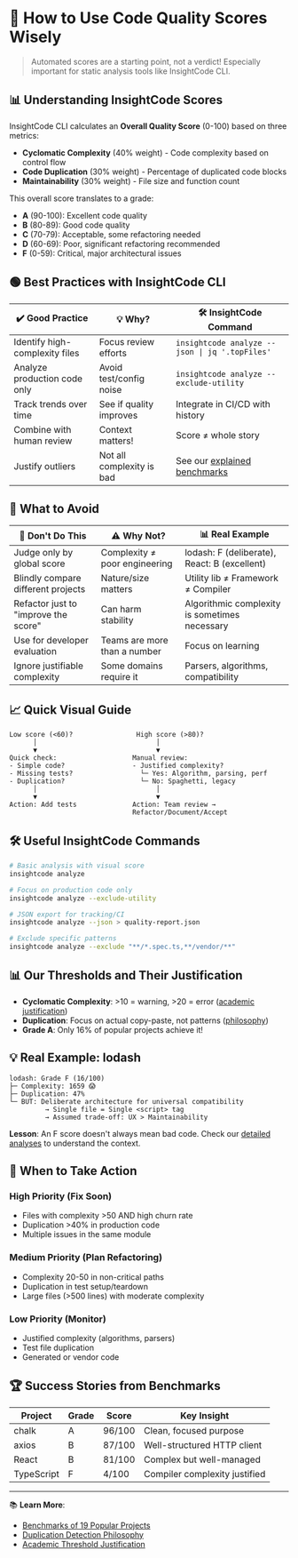# 🧭 How to Use Code Quality Scores Wisely

> Automated scores are a starting point, not a verdict! Especially important for static analysis tools like InsightCode CLI.

## 📊 Understanding InsightCode Scores

InsightCode CLI calculates an **Overall Quality Score** (0-100) based on three metrics:
- **Cyclomatic Complexity** (40% weight) - Code complexity based on control flow
- **Code Duplication** (30% weight) - Percentage of duplicated code blocks
- **Maintainability** (30% weight) - File size and function count

This overall score translates to a grade:
- **A** (90-100): Excellent code quality
- **B** (80-89): Good code quality  
- **C** (70-79): Acceptable, some refactoring needed
- **D** (60-69): Poor, significant refactoring recommended
- **F** (0-59): Critical, major architectural issues

## 🟢 Best Practices with InsightCode CLI

| ✔️ Good Practice | 💡 Why? | 🛠️ InsightCode Command |
|------------------|---------|------------------------|
| Identify high-complexity files | Focus review efforts | `insightcode analyze --json \| jq '.topFiles'` |
| Analyze production code only | Avoid test/config noise | `insightcode analyze --exclude-utility` |
| Track trends over time | See if quality improves | Integrate in CI/CD with history |
| Combine with human review | Context matters! | Score ≠ whole story |
| Justify outliers | Not all complexity is bad | See our [explained benchmarks](./benchmarks/) |

## 🔴 What to Avoid

| 🚫 Don't Do This | ⚠️ Why Not? | 📊 Real Example |
|------------------|-------------|-----------------|
| Judge only by global score | Complexity ≠ poor engineering | lodash: F (deliberate), React: B (excellent) |
| Blindly compare different projects | Nature/size matters | Utility lib ≠ Framework ≠ Compiler |
| Refactor just to "improve the score" | Can harm stability | Algorithmic complexity is sometimes necessary |
| Use for developer evaluation | Teams are more than a number | Focus on learning |
| Ignore justifiable complexity | Some domains require it | Parsers, algorithms, compatibility |

## 📈 Quick Visual Guide

```text
Low score (<60)?                High score (>80)?
      │                              │
      ▼                              ▼
Quick check:                   Manual review:
- Simple code?                 - Justified complexity?
- Missing tests?                 └─ Yes: Algorithm, parsing, perf
- Duplication?                   └─ No: Spaghetti, legacy
      │                              │
      ▼                              ▼
Action: Add tests              Action: Team review → 
                               Refactor/Document/Accept
```

## 🛠️ Useful InsightCode Commands

```bash
# Basic analysis with visual score
insightcode analyze

# Focus on production code only
insightcode analyze --exclude-utility

# JSON export for tracking/CI
insightcode analyze --json > quality-report.json

# Exclude specific patterns
insightcode analyze --exclude "**/*.spec.ts,**/vendor/**"
```

## 📊 Our Thresholds and Their Justification

- **Cyclomatic Complexity**: >10 = warning, >20 = error ([academic justification](./SCORING_THRESHOLDS_JUSTIFICATION.md))
- **Duplication**: Focus on actual copy-paste, not patterns ([philosophy](./DUPLICATION_DETECTION_PHILOSOPHY.md))
- **Grade A**: Only 16% of popular projects achieve it!

## 💡 Real Example: lodash

```text
lodash: Grade F (16/100)
├─ Complexity: 1659 😱
├─ Duplication: 47%
└─ BUT: Deliberate architecture for universal compatibility
         → Single file = Single <script> tag
         → Assumed trade-off: UX > Maintainability
```

**Lesson**: An F score doesn't always mean bad code. Check our [detailed analyses](./benchmarks/) to understand the context.

## 🎯 When to Take Action

### High Priority (Fix Soon)
- Files with complexity >50 AND high churn rate
- Duplication >40% in production code
- Multiple issues in the same module

### Medium Priority (Plan Refactoring)
- Complexity 20-50 in non-critical paths
- Duplication in test setup/teardown
- Large files (>500 lines) with moderate complexity

### Low Priority (Monitor)
- Justified complexity (algorithms, parsers)
- Test file duplication
- Generated or vendor code

## 🏆 Success Stories from Benchmarks

| Project | Grade | Score | Key Insight |
|---------|-------|-------|-------------|
| chalk | A | 96/100 | Clean, focused purpose |
| axios | B | 87/100 | Well-structured HTTP client |
| React | B | 81/100 | Complex but well-managed |
| TypeScript | F | 4/100 | Compiler complexity justified |

---

📚 **Learn More**: 
- [Benchmarks of 19 Popular Projects](./benchmarks/benchmark-2025-06-28.md)
- [Duplication Detection Philosophy](./DUPLICATION_DETECTION_PHILOSOPHY.md)
- [Academic Threshold Justification](./SCORING_THRESHOLDS_JUSTIFICATION.md)